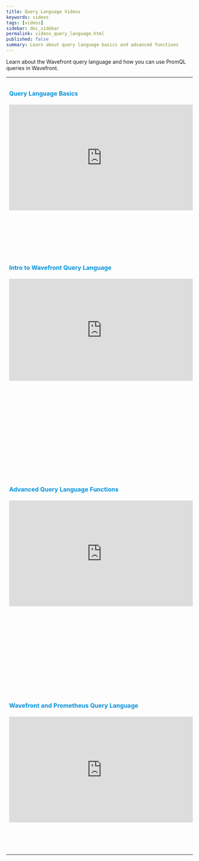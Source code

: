 ```yaml
---
title: Query Language Videos
keywords: videos
tags: [videos]
sidebar: doc_sidebar
permalink: videos_query_language.html
published: false
summary: Learn about query language basics and advanced functions
---
```


Learn about the Wavefront query language and how you can use PromQL queries in Wavefront.



<table style="width: 100%;">
<tbody>
<tr>
<td width="60%"><strong><font color="#0091DA" size="3">Query Language Basics</font></strong><br><br>
<iframe id="kmsembed-1_fd1z47ps" width="500" height="285" src="https://vmwaretv.vmware.com/embed/secure/iframe/entryId/1_fd1z47ps/uiConfId/49694343/pbc/252649793/st/0" class="kmsembed" allowfullscreen webkitallowfullscreen mozAllowFullScreen allow="autoplay *; fullscreen *; encrypted-media *" referrerPolicy="no-referrer-when-downgrade" frameborder="0" alt="Wavefront Query Language Basics video"></iframe>
</td>
<td width="40%"><br><br>
<p>Learn about time series metrics, and about how to visualize metrics and filter and group them with Wavefront Query Language. </p>
<p>You can also watch the video <a href="https://vmwaretv.vmware.com/media/t/1_fd1z47ps" target="_blank">here <img src="/images/video_camera.png" alt="video camera icon"/></a>.</p>
</td>
</tr>
<tr>
<td><strong><font color="#0091DA" size="3">Intro to Wavefront Query Language</font></strong><br><br>
<iframe id="kmsembed-1_f22x68bt" width="500" height="275" src="https://vmwaretv.vmware.com/embed/secure/iframe/entryId/1_f22x68bt/uiConfId/49694343/pbc/252649793/st/0" class="kmsembed" allowfullscreen webkitallowfullscreen mozAllowFullScreen allow="autoplay *; fullscreen *; encrypted-media *" referrerPolicy="no-referrer-when-downgrade" frameborder="0" alt="Intro to Wavefront Query Language video"></iframe></td>
<td><br><br>
<p>Wavefront query language allows you to shape the data you see in your dashboards. The example uses the advanced functions if() at() and corr() to find a problem behavior of a switch in other switches and prevent future problems.</p>
<p>You can also watch the video <a href="https://vmwaretv.vmware.com/media/t/1_f22x68bt" target="_blank">here <img src="/images/video_camera.png" alt="video camera icon"/></a>.</p>
</td>
</tr>
<tr>
<td><strong><font color="#0091DA" size="3">Advanced Query Language Functions</font></strong><br><br>
<iframe id="kmsembed-1_fbsf9w8y" width="500" height="285" src="https://vmwaretv.vmware.com/embed/secure/iframe/entryId/1_fbsf9w8y/uiConfId/49694343/pbc/252649793/st/0" class="kmsembed" allowfullscreen webkitallowfullscreen mozAllowFullScreen allow="autoplay *; fullscreen *; encrypted-media *" referrerPolicy="no-referrer-when-downgrade" frameborder="0" alt="Advanced Query Language Functions video"></iframe>
</td>
<td><br><br>
<p>Jason explores:
<ul>
<li>How the percentile() function in 3 queries shows different percentiles.</li>
<li>How the mpercentile() (moving percentile) function displays percentile over a time window.</li>
<li>How a chart variable in a query shows the standard deviation.</li>
</ul></p>
<p>You can also watch the video <a href="https://vmwaretv.vmware.com/media/t/1_fbsf9w8y" target="_blank">here <img src="/images/video_camera.png" alt="video camera icon"/></a>.</p>
</td>
</tr>
<tr>
<td><strong><font color="#0091DA" size="3">Wavefront and Prometheus Query Language</font></strong><br><br>
<iframe id="kmsembed-1_x5xqthax" width="500" height="285" src="https://vmwaretv.vmware.com/embed/secure/iframe/entryId/1_x5xqthax/uiConfId/49694343/pbc/252649793/st/0" class="kmsembed" allowfullscreen webkitallowfullscreen mozAllowFullScreen allow="autoplay *; fullscreen *; encrypted-media *" referrerPolicy="no-referrer-when-downgrade" frameborder="0" alt="Wavefront and PromQL"></iframe></td>
<td><br>
<p>Wavefront <a href="wavefront_prometheus.html">supports PromQL</a> when you create charts and alerts. Admin-level organization setting to determine whether a user can write in PromQL. Watch this video to learn more.</p>
<p>You can also watch the video <a href="https://vmwaretv.vmware.com/media/t/1_x5xqthax" target="_blank">here <img src="/images/video_camera.png" alt="video camera icon"/></a>.</p>
</td>
</tr>
</tbody>
</table>
